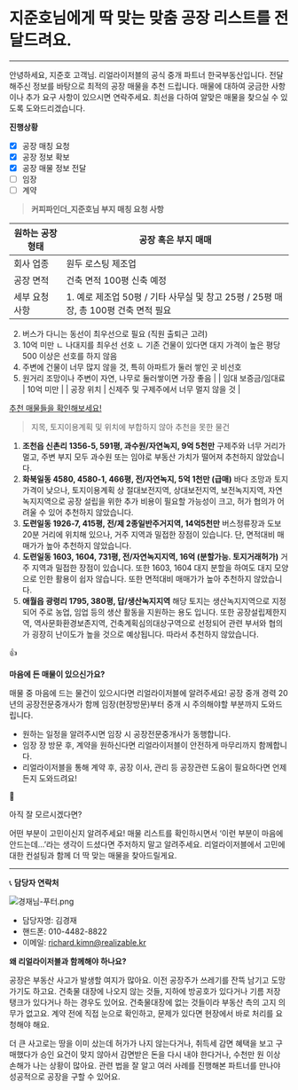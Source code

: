 # 지준호님에게 딱 맞는 맞춤 공장 리스트를 전달드려요.

---

안녕하세요, 지준호 고객님. 
리얼라이저블의 공식 중개 파트너 한국부동산입니다. 
전달해주신 정보를 바탕으로 최적의 공장 매물을 추천 드립니다.
매물에 대하여 궁금한 사항이나 추가 요구 사항이 있으시면 연락주세요. 
최선을 다하여 알맞은 매물을 찾으실 수 있도록 도와드리겠습니다.

<aside>

**진행상황**

- [x]  공장 매칭 요청
- [x]  공장 정보 확보
- [x]  공장 매물 정보 전달
- [ ]  임장
- [ ]  계약
</aside>

> **커피파인더_지준호님 부지 매칭 요청 사항**
> 

| 원하는 공장 형태 | 공장 혹은 부지 매매 |
| --- | --- |
| 회사 업종 | 원두 로스팅 제조업 |
| 공장 면적 | 건축 면적 100평 신축 예정 |
| 세부 요청 사항 | 1. 예로 제조업 50평 / 기타 사무실 및 창고 25평 / 25평 매장, 총 100평 건축 면적 필요
2. 버스가 다니는 동선이 최우선으로 필요 (직원 출퇴근 고려)
3. 10억 미만
ㄴ 나대지를 최우선 선호
ㄴ 기존 건물이 있다면 대지 가격이 높은 평당 500 이상은 선호를 하지 않음
4. 주변에 건물이 너무 많지 않을 것, 특히 아파트가 둘러 쌓인 곳 비선호
5. 원거리 조망이나 주변이 자연, 나무로 둘러쌓이면 가장 좋음 |
| 임대 보증금/임대료 | 10억 미만 |
| 공장 위치 | 신제주 및 구제주에서 너무 멀지 않을 것 |

[추천 매물들을 확인해보세요!](%E1%84%8E%E1%85%AE%E1%84%8E%E1%85%A5%E1%86%AB%20%E1%84%86%E1%85%A2%E1%84%86%E1%85%AE%E1%86%AF%E1%84%83%E1%85%B3%E1%86%AF%E1%84%8B%E1%85%B3%E1%86%AF%20%E1%84%92%E1%85%AA%E1%86%A8%E1%84%8B%E1%85%B5%E1%86%AB%E1%84%92%E1%85%A2%E1%84%87%E1%85%A9%E1%84%89%E1%85%A6%E1%84%8B%E1%85%AD!%20143e98ce7f71816a8db5eeda9e4690ac.csv)

> 지목, 토지이용계획 및 위치에 부합하지 않아 추천을 못한 물건
> 
1. **조천읍 신촌리 1356-5, 591평, 과수원/자연녹지, 9억 5천만**
구제주와 너무 거리가 멀고, 주변 부지 모두 과수원 또는 임야로 부동산 가치가 떨어져 추천하지 않았습니다.
2. **화북일동 4580, 4580-1, 466평, 전/자연녹지, 5억 1천만 (급매)**
바다 조망과 토지 가격이 낮으나, 토지이용계획 상 절대보전지역, 상대보전지역, 보전녹지지역, 자연녹지지역으로 공장 설립을 위한 추가 비용이 필요할 가능성이 크고, 허가 협의가 어려울 수 있어 추천하지 않았습니다.
3. **도련일동 1926-7, 415평, 전/제 2종일반주거지역, 14억5천만**
버스정류장과 도보 20분 거리에 위치해 있으나, 거주 지역과 밀접한 장점이 있습니다. 단, 면적대비 매매가가 높아 추천하지 않았습니다. 
4. **도련일동 1603, 1604, 731평, 전/자연녹지지역, 16억
(분할가능. 토지거래허가)**
거주 지역과 밀접한 장점이 있습니다. 또한 1603, 1604 대지 분할을 하여도 대지 모양으로 인한 활용이 쉽자 않습니다. 또한 면적대비 매매가가 높아 추천하지 않았습니다. 
5. **애월읍 광령리 1795, 380평, 답/생산녹지지역**
해당 토지는 생산녹지지역으로 지정되어 주로 농업, 임업 등의 생산 활동을 지원하는 용도 입니다. 또한 공장설립제한지역, 역사문화환경보존지역, 건축계획심의대상구역으로 선정되어 관련 부서와 협의가 굉장히 난이도가 높을 것으로 예상됩니다. 따라서 추천하지 않았습니다.

<aside>
👍

**마음에 든 매물이 있으신가요?**

매물 중 마음에 드는 물건이 있으시다면 리얼라이저블에 알려주세요!
공장 중개 경력 20년의 공장전문중개사가 함께 임장(현장방문)부터 중개 시 주의해야할 부분까지 도와드립니다.

- 원하는 일정을 알려주시면 임장 시 공장전문중개사가 동행합니다.
- 임장 장 방문 후, 계약을 원하신다면 리얼라이저블이 안전하게 마무리까지 함께합니다.
- 리얼라이저블을 통해 계약 후, 공장 이사, 관리 등 공장관련 도움이 필요하다면 언제든지 도와드려요!
</aside>

<aside>
🤔

아직 잘 모르시겠다면?

어떤 부분이 고민이신지 알려주세요!
매물 리스트를 확인하시면서 ‘이런 부분이 마음에 안드는데…’라는 생각이 드셨다면 주저하지 말고 알려주세요. 리얼라이저블에서 고민에 대한 컨설팅과 함께 더 딱 맞는 매물을 찾아드릴게요.

</aside>

---

📞 **담당자 연락처**

![경재님-푸터.png](%25EA%25B2%25BD%25EC%259E%25AC%25EB%258B%2598-%25ED%2591%25B8%25ED%2584%25B0.png)

- 담당자명: 김경재
- 핸드폰: 010-4482-8822
- 이메일: richard.kimn@realizable.kr

<aside>

**왜 리얼라이저블과 함께해야 하나요?**

공장은 부동산 사고가 발생할 여지가 많아요. 이전 공장주가 쓰레기를 잔뜩 남기고 도망가기도 하고요. 건축물 대장에 나오지 않는 것들, 지하에 방공호가 있다거나 기름 저장 탱크가 있다거나 하는 경우도 있어요. 건축물대장에 없는 것들이라 부동산 측의 고지 의무가 없고요. 계약 전에 직접 눈으로 확인하고, 문제가 있다면 현장에서 바로 처리를 요청해야 해요.

더 큰 사고로는 땅을 이미 샀는데 허가가 나지 않는다거나, 취득세 감면 혜택을 보고 구매했다가 승인 요건이 맞지 않아서 감면받은 돈을 다시 내야 한다거나, 수천만 원 이상 손해가 나는 상황이 많아요. 관련 법을 잘 알고 여러 사례를 진행해본 파트너를 만나야 성공적으로 공장을 구할 수 있어요.

</aside>